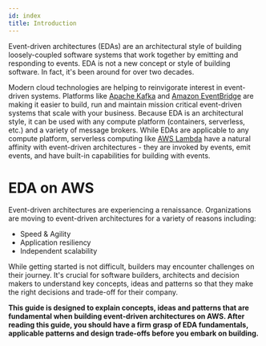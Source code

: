 ```yaml
---
id: index
title: Introduction
---
```


Event-driven architectures (EDAs) are an architectural style of building loosely-coupled software
systems that work together by emitting and responding to events. EDA is not a new concept or style
of building software. In fact, it's been around for over two decades.

Modern cloud technologies are helping to reinvigorate interest in event-driven systems. Platforms
like [Apache Kafka](https://kafka.apache.org/) and
[Amazon EventBridge](https://aws.amazon.com/eventbridge/) are making it easier to build, run and
maintain mission critical event-driven systems that scale with your business. Because EDA is an
architectural style, it can be used with any compute platform (containers, serverless, etc.) and a
variety of message brokers. While EDAs are applicable to any compute platform, serverless computing
like [AWS Lambda](https://aws.amazon.com/lambda/) have a natural affinity with event-driven
architectures - they are invoked by events, emit events, and have built-in capabilities for building
with events.

# EDA on AWS

Event-driven architectures are experiencing a renaissance. Organizations are moving to event-driven
architectures for a variety of reasons including:

- Speed & Agility
- Application resiliency
- Independent scalability

While getting started is not difficult, builders may encounter challenges on their journey. It's
crucial for software builders, architects and decision makers to understand key concepts, ideas and
patterns so that they make the right decisions and trade-off for their company.

<strong>This guide is designed to explain concepts, ideas and patterns that are fundamental when
building event-driven architectures on AWS. After reading this guide, you should have a firm grasp
of EDA fundamentals, applicable patterns and design trade-offs before you embark on
building.</strong>
